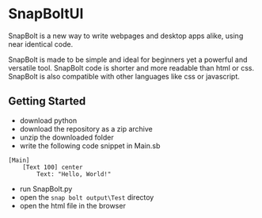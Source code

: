 # SnapBoltUI
SnapBolt is a new way to write webpages
and desktop apps alike, using near identical code.

SnapBolt is made to be simple and ideal for beginners 
yet a powerful and versatile tool.
SnapBolt code is shorter and more readable
than html or css. SnapBolt is also compatible with
other languages like css or javascript.

## Getting Started
- download python 
- download the repository as a zip archive
- unzip the downloaded folder
- write the following code snippet in Main.sb

```
[Main]
    [Text 100] center
        Text: "Hello, World!"
```
- run SnapBolt.py
- open the `snap bolt output\Test` directoy
- open the html file in the browser
